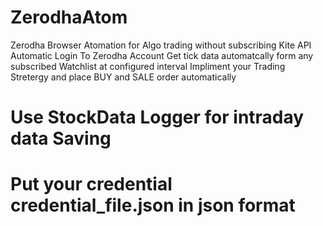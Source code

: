 # ZerodhaAtom
Zerodha Browser Atomation for Algo trading without subscribing Kite API
Automatic Login To Zerodha Account
Get tick data automatcally form any subscribed Watchlist at configured interval
Impliment your Trading Stretergy and place BUY and SALE order automatically

# Use StockData Logger for intraday data Saving

# Put your credential credential_file.json in json format  
